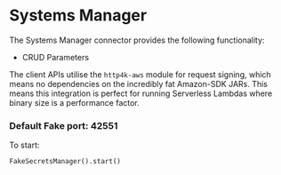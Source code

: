 # Systems Manager

The Systems Manager connector provides the following functionality:
- CRUD Parameters

The client APIs utilise the `http4k-aws` module for request signing, which means no dependencies on the incredibly fat Amazon-SDK JARs. This means this integration is perfect for running Serverless Lambdas where binary size is a performance factor.

### Default Fake port: 42551

To start:
```
FakeSecretsManager().start()
```
